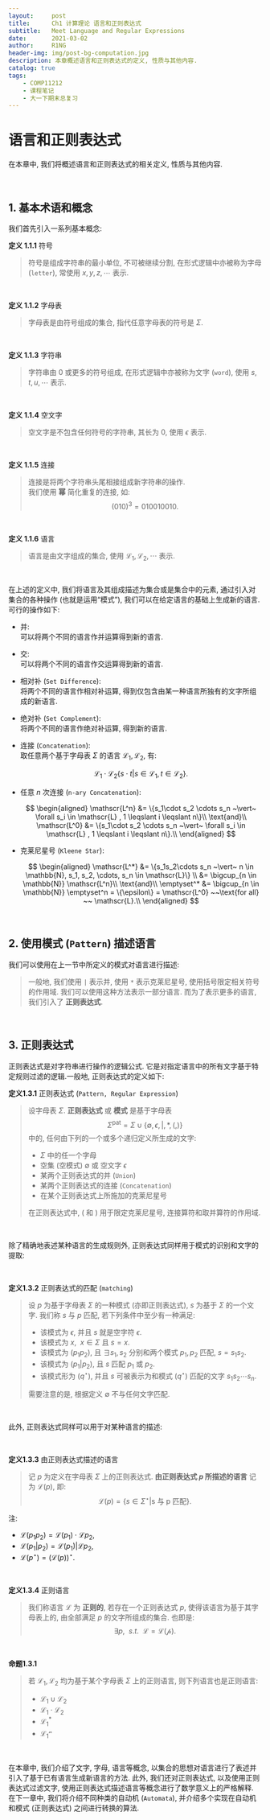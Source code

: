 ```yaml
---
layout:     post
title:      Ch1 计算理论 语言和正则表达式
subtitle:   Meet Language and Regular Expressions
date:       2021-03-02
author:     R1NG
header-img: img/post-bg-computation.jpg
description: 本章概述语言和正则表达式的定义, 性质与其他内容.
catalog: true
tags:
    - COMP11212
    - 课程笔记
    - 大一下期末总复习
---
```


# 语言和正则表达式
在本章中, 我们将概述语言和正则表达式的相关定义, 性质与其他内容. 

<br>

## 1. 基本术语和概念
我们首先引入一系列基本概念:

**定义 1.1.1** 符号
>符号是组成字符串的最小单位, 不可被继续分割, 在形式逻辑中亦被称为字母 (`letter`), 常使用 $x, y, z, \cdots$ 表示.  

<br>

**定义 1.1.2** 字母表
>字母表是由符号组成的集合, 指代任意字母表的符号是 $\Sigma$. 

<br>

**定义 1.1.3** 字符串
>字符串由 $0$ 或更多的符号组成, 在形式逻辑中亦被称为文字 (`word`), 使用 $s, t, u, \cdots$ 表示. 

<br>

**定义 1.1.4** 空文字
>空文字是不包含任何符号的字符串, 其长为 $0$, 使用 $\epsilon$ 表示. 

<br>

**定义 1.1.5** 连接
>连接是将两个字符串头尾相接组成新字符串的操作. <br>
>我们使用 **幂** 简化重复的连接, 如: 
>$$(010)^3 = 010010010. $$

<br>

**定义 1.1.6** 语言
>语言是由文字组成的集合, 使用 $\mathscr{L}_1, \mathscr{L}_2, \cdots$ 表示. 

<br>

在上述的定义中, 我们将语言及其组成描述为集合或是集合中的元素, 通过引入对集合的各种操作 (也就是运用“模式”), 我们可以在给定语言的基础上生成新的语言. 可行的操作如下: 

* 并: <br>可以将两个不同的语言作并运算得到新的语言. 

* 交: <br>可以将两个不同的语言作交运算得到新的语言. 

* 相对补 (`Set Difference`): <br>将两个不同的语言作相对补运算, 得到仅包含由某一种语言所独有的文字所组成的新语言. 

* 绝对补 (`Set Complement`): <br>将两个不同的语言作绝对补运算, 得到新的语言. 

* 连接 (`Concatenation`): <br>
  取任意两个基于字母表 $\Sigma$ 的语言 $\mathscr{L_1}, \mathscr{L_2}$, 有:

  $$\mathscr{L_1} \cdot \mathscr{L_2} \{s \cdot t \vert s \in \mathscr{L_1}, t \in \mathscr{L_2}\}.$$ 
* 任意 $n$ 次连接 (`n-ary Concatenation`): <br>
  <center>

  $$
  \begin{aligned}
  \mathscr{L^n} &= \{s_1\cdot s_2 \cdots s_n ~\vert~ \forall s_i \in \mathscr{L} , 1 \leqslant i \leqslant n\}\\
  \text{and}\\
  \mathscr{L^0} &= \{s_1\cdot s_2 \cdots s_n ~\vert~ \forall s_i \in \mathscr{L} , 1 \leqslant i \leqslant n\}.\\
  \end{aligned}
  $$

  </center>

* 克莱尼星号 (`Kleene Star`):<br>
  <center>

  $$
  \begin{aligned}
  \mathscr{L^*} &= \{s_1s_2\cdots s_n ~\vert~ n \in \mathbb{N}, s_1, s_2, \cdots, s_n \in \mathscr{L}\} \\ 
  &= \bigcup_{n \in \mathbb{N}} \mathscr{L^n}\\
  \text{and}\\
  \emptyset^* &= \bigcup_{n \in \mathbb{N}} \emptyset^n = \{\epsilon\} = \mathscr{L^0} ~~\text{for all} ~~ \mathscr{L}.\\
  \end{aligned}
  $$

  </center>

<br>

## 2. 使用模式 (`Pattern`) 描述语言

我们可以使用在上一节中所定义的模式对语言进行描述: 

>一般地, 我们使用 `|` 表示并, 使用 `*` 表示克莱尼星号, 使用括号限定相关符号的作用域. 我们可以使用这种方法表示一部分语言. 而为了表示更多的语言, 我们引入了 **正则表达式**. 

<br>

## 3. 正则表达式


正则表达式是对字符串进行操作的逻辑公式. 它是对指定语言中的所有文字基于特定规则过滤的逻辑.一般地, 正则表达式的定义如下: 

**定义1.3.1** 正则表达式 (`Pattern, Regular Expression`)
>设字母表 $\Sigma$. **正则表达式** 或 **模式** 是基于字母表
>$$
 \Sigma^{\text{pat}} = \Sigma \cup  \{\emptyset, \epsilon, \vert, *, (, )\}
> $$
> 中的, 任何由下列的一个或多个递归定义所生成的文字:
> * $\Sigma$ 中的任一个字母
> * 空集 (空模式) $\emptyset$ 或 空文字 $\epsilon$
> * 某两个正则表达式的并 (`Union`)
> * 某两个正则表达式的连接 (`Concatenation`)
> * 在某个正则表达式上所施加的克莱尼星号<br>
>
>在正则表达式中, $($ 和 $)$ 用于限定克莱尼星号, 连接算符和取并算符的作用域. 

<br>

除了精确地表述某种语言的生成规则外, 正则表达式同样用于模式的识别和文字的提取:

<br>

**定义1.3.2** 正则表达式的匹配 (`matching`)
>设 $p$ 为基于字母表 $\Sigma$ 的一种模式 (亦即正则表达式), $s$ 为基于 $\Sigma$ 的一个文字. 我们称 $s$ 与 $p$ 匹配, 若下列条件中至少有一种满足:
> * 该模式为 $\epsilon$, 并且 $s$ 就是空字符 $\epsilon$.
> * 该模式为 $x, ~~ x \in \Sigma$ 且 $s = x$.
> * 该模式为 $(p_1p_2)$, 且 $\exists s_1, s_2$ 分别和两个模式 $p_1, p_2$ 匹配, $s = s_1s_2$.
> * 该模式为 $(p_1 \vert p_2)$, 且 $s$ 匹配 $p_1$ 或 $p_2$.
> * 该模式形为 $(q^{\star})$, 并且 $s$ 可被表示为和模式 $(q^{\star})$ 匹配的文字 $s_1s_2\cdots s_n$.<br>
>
>需要注意的是, 根据定义 $\emptyset$ 不与任何文字匹配. 

<br>

此外, 正则表达式同样可以用于对某种语言的描述:

<br>

**定义1.3.3** 由正则表达式描述的语言
>记 $p$ 为定义在字母表 $\Sigma$ 上的正则表达式.  **由正则表达式 $p$ 所描述的语言** 记为 $\mathscr{L}(p)$, 即:
>$$\mathscr{L}(p) = \{s \in \Sigma^\star \vert \text{s 与 p 匹配}\}.$$

注: <br>
  * $\mathscr{L}(p_1p_2) = \mathscr{L}(p_1) \cdot \mathscr{L}{p_2},$ <br>
  * $\mathscr{L}(p_1 \vert p_2) = \mathscr{L}(p_1) \vert \mathscr{L}{p_2},$ <br>
  * $\mathscr{L}(p^{\star}) = (\mathscr{L}(p))^{\star}.$ 

<br>

**定义1.3.4** 正则语言
>我们称语言 $\mathscr{L}$ 为 **正则的**, 若存在一个正则表达式 $p$, 使得该语言为基于其字母表上的, 由全部满足 $p$ 的文字所组成的集合. 也即是:
>$$
\exists p, ~~ s.t. ~~ \mathscr{L} = \mathscr{L(p)}.
$$

<br>

**命题1.3.1**<br>
>若 $\mathscr{L_1}, \mathscr{L_2}$  均为基于某个字母表 $\Sigma$ 上的正则语言, 则下列语言也是正则语言:
> * $\mathscr{L_1} \cup \mathscr{L_2}$
> * $\mathscr{L_1} \cdot \mathscr{L_2}$
> * $\mathscr{L_1^{*}}$
> * $\mathscr{L_1^{n}}$

<br>

在本章中, 我们介绍了文字, 字母, 语言等概念, 以集合的思想对语言进行了表述并引入了基于已有语言生成新语言的方法. 此外, 我们还对正则表达式, 以及使用正则表达式过滤文字, 使用正则表达式描述语言等概念进行了数学意义上的严格解释. 在下一章中, 我们将介绍不同种类的自动机 (`Automata`), 并介绍多个实现在自动机和模式 (正则表达式) 之间进行转换的算法. 



